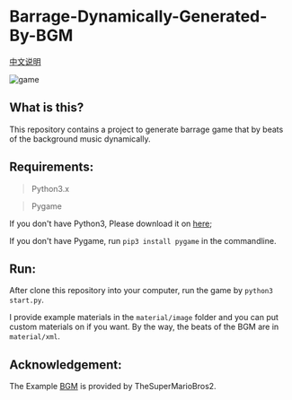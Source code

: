 # Barrage-Dynamically-Generated-By-BGM

[中文说明](读我.md)

![game](material/game.png)

## What is this?
This repository contains a project to generate barrage game that by beats of the background music dynamically.

## Requirements:
> Python3.x

> Pygame

If you don't have Python3, Please download it on [here](https://www.python.org/);

If you don't have Pygame, run `pip3 install pygame` in the commandline.

## Run:
After clone this repository into your computer, run the game by `python3 start.py`.

I provide example materials in the `material/image` folder and you can put custom materials on if you want. By the way, the beats of the BGM are in `material/xml`.

## Acknowledgement:
The Example [BGM](https://www.youtube.com/watch?v=ZQ7ipUQoik8) is provided by TheSuperMarioBros2.
